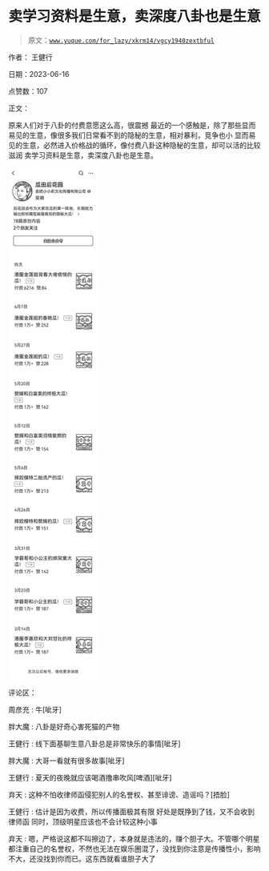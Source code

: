 # 卖学习资料是生意，卖深度八卦也是生意

> 原文：[`www.yuque.com/for_lazy/xkrm14/vgcy1940zextbful`](https://www.yuque.com/for_lazy/xkrm14/vgcy1940zextbful)

作者： 王健行

日期：2023-06-16

点赞数：107

正文：

原来人们对于八卦的付费意愿这么高，很震撼 最近的一个感触是，除了那些显而易见的生意，像很多我们日常看不到的隐秘的生意，相对暴利，竞争也小 显而易见的生意，必然进入价格战的循环，像付费八卦这种隐秘的生意，却可以活的比较滋润 卖学习资料是生意，卖深度八卦也是生意。

![](img/7d651a99887132d05bf4029b64b381f6.png)

评论区：

周彦充 : 牛[呲牙]

胖大魔 : 八卦是好奇心害死猫的产物

王健行 : 线下面基聊生意八卦总是非常快乐的事情[呲牙]

胖大魔 : 大哥一看就有很多故事[呲牙]

王健行 : 夏天的夜晚就应该喝酒撸串吹风[啤酒][呲牙]

弃天 : 这种不怕收律师函侵犯别人的名誉权、甚至诽谤、造谣吗？[捂脸]

王健行 : 估计是因为收费，所以传播面极其有限 好处是既挣到了钱，又不会收到律师函 同时，顶级明星应该也不会计较这种小事

弃天 : 嗯，严格说这都不叫擦边了，本身就是违法的，赚个胆子大。不管哪个明星都注重自己的名誉权，不然也无法在娱乐圈混了，没找到你注意是传播性小，影响不大，还没找到你而已。这东西就看谁胆子大了




